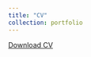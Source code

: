 ```yaml
---
title: "CV"
collection: portfolio
---
```


 [Download CV](https://yujing-song.github.io/files/CV_Song) 
